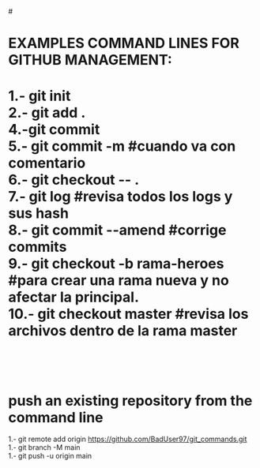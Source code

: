 #<h1>EXAMPLES COMMAND LINES FOR GITHUB MANAGEMENT:<h1>

1.- git init<br>
2.- git add . <br>
4.-git commit<br>
5.- git commit -m #cuando va con comentario<br>
6.- git checkout -- .<br>
7.- git log  #revisa todos los logs y sus hash<br>
8.- git commit --amend  #corrige commits<br>
9.- git checkout -b rama-heroes  #para crear una rama nueva y no afectar la principal.<br>
10.- git checkout master  #revisa los archivos dentro de la rama master<br>
<br><br>
# push an existing repository from the command line<br>

1.- git remote add origin https://github.com/BadUser97/git_commands.git<br>
1.- git branch -M main<br>
1.- git push -u origin main<br>